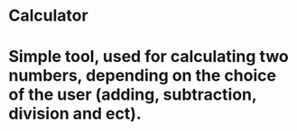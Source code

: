 # Calculator
# Simple tool, used for calculating two numbers, depending on the choice of the user (adding, subtraction, division and ect).
